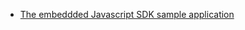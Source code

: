 * [The embeddded Javascript SDK sample application](https://github.com/okta/okta-auth-js/tree/master/samples/generated/express-embedded-auth-with-sdk)
